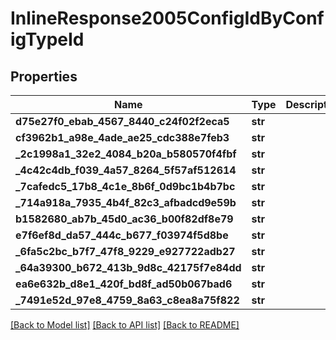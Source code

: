 # InlineResponse2005ConfigIdByConfigTypeId

## Properties
Name | Type | Description | Notes
------------ | ------------- | ------------- | -------------
**d75e27f0_ebab_4567_8440_c24f02f2eca5** | **str** |  | [optional] 
**cf3962b1_a98e_4ade_ae25_cdc388e7feb3** | **str** |  | [optional] 
**_2c1998a1_32e2_4084_b20a_b580570f4fbf** | **str** |  | [optional] 
**_4c42c4db_f039_4a57_8264_5f57af512614** | **str** |  | [optional] 
**_7cafedc5_17b8_4c1e_8b6f_0d9bc1b4b7bc** | **str** |  | [optional] 
**_714a918a_7935_4b4f_82c3_afbadcd9e59b** | **str** |  | [optional] 
**b1582680_ab7b_45d0_ac36_b00f82df8e79** | **str** |  | [optional] 
**e7f6ef8d_da57_444c_b677_f03974f5d8be** | **str** |  | [optional] 
**_6fa5c2bc_b7f7_47f8_9229_e927722adb27** | **str** |  | [optional] 
**_64a39300_b672_413b_9d8c_42175f7e84dd** | **str** |  | [optional] 
**ea6e632b_d8e1_420f_bd8f_ad50b067bad6** | **str** |  | [optional] 
**_7491e52d_97e8_4759_8a63_c8ea8a75f822** | **str** |  | [optional] 

[[Back to Model list]](../README.md#documentation-for-models) [[Back to API list]](../README.md#documentation-for-api-endpoints) [[Back to README]](../README.md)


